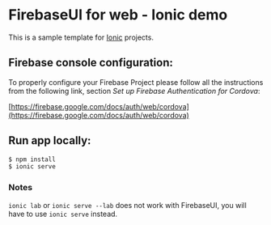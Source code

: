 # FirebaseUI for web - Ionic demo

This is a sample template for [Ionic](http://ionicframework.com/docs/) projects.

## Firebase console configuration:

To properly configure your Firebase Project please follow all the instructions from the following link, section *Set up Firebase Authentication for Cordova*:

[https://firebase.google.com/docs/auth/web/cordova](https://firebase.google.com/docs/auth/web/cordova)

## Run app locally:

````bash
$ npm install
$ ionic serve
````

### Notes
`ionic lab` or `ionic serve --lab` does not work with FirebaseUI, you will have to use `ionic serve` instead.